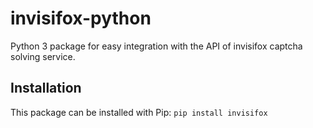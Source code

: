 # invisifox-python
Python 3 package for easy integration with the API of invisifox captcha solving service.

## Installation
This package can be installed with Pip:
```pip install invisifox```
